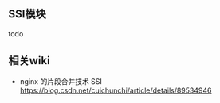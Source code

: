 ## SSI模块
todo

## 相关wiki
* nginx 的片段合并技术 SSI https://blog.csdn.net/cuichunchi/article/details/89534946